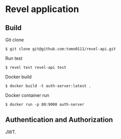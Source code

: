 # Revel application

## Build
Git clone
```
$ git clone git@github.com:tomo0111/revel-api.git
```

Run test
```
$ revel test revel-api test
```

Docker build
```
$ docker build -t auth-server:latest .
```

Docker container run
```
$ docker run -p 80:9000 auth-server
```

## Authentication and Authorization
JWT.
